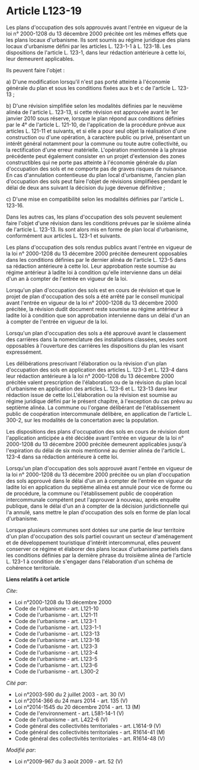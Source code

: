 # Article L123-19

Les plans d'occupation des sols approuvés avant l'entrée en vigueur de la loi n° 2000-1208 du 13 décembre 2000 précitée ont
les mêmes effets que les plans locaux d'urbanisme. Ils sont soumis au régime juridique des plans locaux d'urbanisme défini
par les articles L. 123-1-1 à L. 123-18. Les dispositions de l'article L. 123-1, dans leur rédaction antérieure à cette loi,
leur demeurent applicables. 

Ils peuvent faire l'objet : 

a) D'une modification lorsqu'il n'est pas porté atteinte à l'économie générale du plan et sous les conditions fixées aux b et
c de l'article L. 123-13 ; 

b) D'une révision simplifiée selon les modalités définies par le neuvième alinéa de l'article L. 123-13, si cette révision
est approuvée avant le 1er janvier 2010 sous réserve, lorsque le plan répond aux conditions définies par le 4° de l'article
L. 121-10, de l'application de la procédure prévue aux articles L. 121-11 et suivants, et si elle a pour seul objet la
réalisation d'une construction ou d'une opération, à caractère public ou privé, présentant un intérêt général notamment pour
la commune ou toute autre collectivité, ou la rectification d'une erreur matérielle. L'opération mentionnée à la phrase
précédente peut également consister en un projet d'extension des zones constructibles qui ne porte pas atteinte à l'économie
générale du plan d'occupation des sols et ne comporte pas de graves risques de nuisance. En cas d'annulation contentieuse du
plan local d'urbanisme, l'ancien plan d'occupation des sols peut faire l'objet de révisions simplifiées pendant le délai de
deux ans suivant la décision du juge devenue définitive ; 

c) D'une mise en compatibilité selon les modalités définies par l'article L. 123-16. 

Dans les autres cas, les plans d'occupation des sols peuvent seulement faire l'objet d'une révision dans les conditions
prévues par le sixième alinéa de l'article L. 123-13. Ils sont alors mis en forme de plan local d'urbanisme, conformément aux
articles L. 123-1 et suivants. 

Les plans d'occupation des sols rendus publics avant l'entrée en vigueur de la loi n° 2000-1208 du 13 décembre 2000 précitée
demeurent opposables dans les conditions définies par le dernier alinéa de l'article L. 123-5 dans sa rédaction antérieure à
cette loi. Leur approbation reste soumise au régime antérieur à ladite loi à condition qu'elle intervienne dans un délai d'un
an à compter de l'entrée en vigueur de la loi. 

Lorsqu'un plan d'occupation des sols est en cours de révision et que le projet de plan d'occupation des sols a été arrêté par
le conseil municipal avant l'entrée en vigueur de la loi n° 2000-1208 du 13 décembre 2000 précitée, la révision dudit
document reste soumise au régime antérieur à ladite loi à condition que son approbation intervienne dans un délai d'un an à
compter de l'entrée en vigueur de la loi. 

Lorsqu'un plan d'occupation des sols a été approuvé avant le classement des carrières dans la nomenclature des installations
classées, seules sont opposables à l'ouverture des carrières les dispositions du plan les visant expressément. 

Les délibérations prescrivant l'élaboration ou la révision d'un plan d'occupation des sols en application des articles L.
123-3 et L. 123-4 dans leur rédaction antérieure à la loi n° 2000-1208 du 13 décembre 2000 précitée valent prescription de
l'élaboration ou de la révision du plan local d'urbanisme en application des articles L. 123-6 et L. 123-13 dans leur
rédaction issue de cette loi.L'élaboration ou la révision est soumise au régime juridique défini par le présent chapitre, à
l'exception du cas prévu au septième alinéa. La commune ou l'organe délibérant de l'établissement public de coopération
intercommunale délibère, en application de l'article L. 300-2, sur les modalités de la concertation avec la population. 

Les dispositions des plans d'occupation des sols en cours de révision dont l'application anticipée a été décidée avant
l'entrée en vigueur de la loi n° 2000-1208 du 13 décembre 2000 précitée demeurent applicables jusqu'à l'expiration du délai
de six mois mentionné au dernier alinéa de l'article L. 123-4 dans sa rédaction antérieure à cette loi. 

Lorsqu'un plan d'occupation des sols approuvé avant l'entrée en vigueur de la loi n° 2000-1208 du 13 décembre 2000 précitée
ou un plan d'occupation des sols approuvé dans le délai d'un an à compter de l'entrée en vigueur de ladite loi en application
du septième alinéa est annulé pour vice de forme ou de procédure, la commune ou l'établissement public de coopération
intercommunale compétent peut l'approuver à nouveau, après enquête publique, dans le délai d'un an à compter de la décision
juridictionnelle qui l'a annulé, sans mettre le plan d'occupation des sols en forme de plan local d'urbanisme. 

Lorsque plusieurs communes sont dotées sur une partie de leur territoire d'un plan d'occupation des sols partiel couvrant un
secteur d'aménagement et de développement touristique d'intérêt intercommunal, elles peuvent conserver ce régime et élaborer
des plans locaux d'urbanisme partiels dans les conditions définies par la dernière phrase du troisième alinéa de l'article L.
123-1 à condition de s'engager dans l'élaboration d'un schéma de cohérence territoriale.

**Liens relatifs à cet article**

_Cite_:

  - Loi n°2000-1208 du 13 décembre 2000
  - Code de l'urbanisme - art. L121-10
  - Code de l'urbanisme - art. L121-11
  - Code de l'urbanisme - art. L123-1
  - Code de l'urbanisme - art. L123-1-1
  - Code de l'urbanisme - art. L123-13
  - Code de l'urbanisme - art. L123-16
  - Code de l'urbanisme - art. L123-3
  - Code de l'urbanisme - art. L123-4
  - Code de l'urbanisme - art. L123-5
  - Code de l'urbanisme - art. L123-6
  - Code de l'urbanisme - art. L300-2

_Cité par_:

  - Loi n°2003-590 du 2 juillet 2003 - art. 30 (V)
  - Loi n°2014-366 du 24 mars 2014 - art. 135 (V)
  - Loi n°2014-1545 du 20 décembre 2014 - art. 13 (M)
  - Code de l'environnement - art. L581-14-1 (V)
  - Code de l'urbanisme - art. L422-6 (V)
  - Code général des collectivités territoriales - art. L1614-9 (V)
  - Code général des collectivités territoriales - art. R1614-41 (M)
  - Code général des collectivités territoriales - art. R1614-48 (V)

_Modifié par_:

  - Loi n°2009-967 du 3 août 2009 - art. 52 (V)

